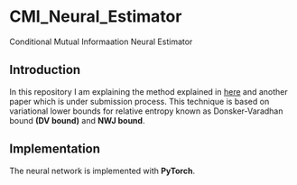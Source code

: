 # CMI_Neural_Estimator
Conditional Mutual Informaation Neural Estimator

## Introduction
In this repository I am explaining the method explained in [here](https://arxiv.org/abs/1911.02277) and another paper which is under submission process.
This technique is based on variational lower bounds for relative entropy known as Donsker-Varadhan bound **(DV bound)** and **NWJ bound**. 

## Implementation
The neural network is implemented with **PyTorch**.

